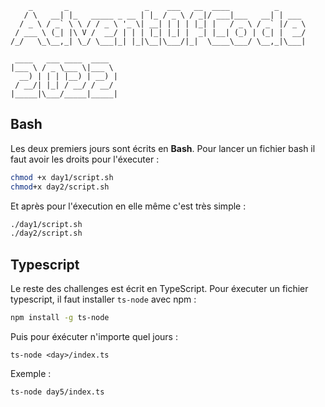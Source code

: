 ```
    _       _                 _    ___   __  ____          _
   / \   __| |_   _____ _ __ | |_ / _ \ / _|/ ___|___   __| | ___
  / _ \ / _` \ \ / / _ \ '_ \| __| | | | |_| |   / _ \ / _` |/ _ \
 / ___ \ (_| |\ V /  __/ | | | |_| |_| |  _| |__| (_) | (_| |  __/
/_/   \_\__,_| \_/ \___|_| |_|\__|\___/|_|  \____\___/ \__,_|\___|

 ____   ___ ____  ____
|___ \ / _ \___ \|___ \
  __) | | | |__) | __) |
 / __/| |_| / __/ / __/
|_____|\___/_____|_____|
```

## Bash

Les deux premiers jours sont écrits en **Bash**.
Pour lancer un fichier bash il faut avoir les droits pour l'éxecuter :

```bash
chmod +x day1/script.sh
chmod+x day2/script.sh
```

Et après pour l'éxecution en elle même c'est très simple :

```bash
./day1/script.sh
./day2/script.sh
```

## Typescript

Le reste des challenges est écrit en TypeScript.
Pour éxecuter un fichier typescript, il faut installer ``ts-node`` avec npm :

```bash
npm install -g ts-node
```

Puis pour éxécuter n'importe quel jours :

```
ts-node <day>/index.ts
```

Exemple :

```bash
ts-node day5/index.ts
```
